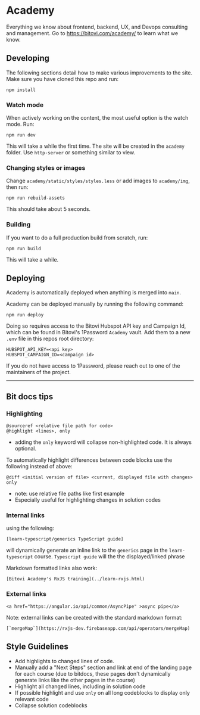 # Academy

Everything we know about frontend, backend, UX, and Devops consulting and management. Go to https://bitovi.com/academy/ to learn what we know.

## Developing

The following sections detail how to make various improvements to the site. Make sure you have cloned this repo and run:

```
npm install
```

### Watch mode

When actively working on the content, the most useful option is the watch mode. Run:

```
npm run dev
```

This will take a while the first time. The site will be created in the `academy` folder. Use `http-server` or something similar to view.

### Changing styles or images

Change `academy/static/styles/styles.less` or add images to `academy/img`, then run:

```
npm run rebuild-assets
```

This should take about 5 seconds.

### Building

If you want to do a full production build from scratch, run:

```
npm run build
```

This will take a while.

## Deploying

Academy is automatically deployed when anything is merged into `main`.

Academy can be deployed manually by running the following command:

```
npm run deploy
```

Doing so requires access to the Bitovi Hubspot API key and Campaign Id, which can be found in Bitovi's 1Password `Academy` vault. Add them to a new `.env` file in this repos root directory:

```
HUBSPOT_API_KEY=<api key>
HUBSPOT_CAMPAIGN_ID=<campaign id>
```

If you do not have access to 1Password, please reach out to one of the maintainers of the project.

---

## Bit docs tips
### Highlighting

```
@sourceref <relative file path for code>
@highlight <lines>, only
```
* adding the `only` keyword will collapse non-highlighted code. It is always optional.

To automatically highlight differences between code blocks use the following instead of above:

```
@diff <initial version of file> <current, displayed file with changes> only
```
* note: use relative file paths like first example
* Especially useful for highlighting changes in solution codes

### Internal links

using the following:
```
[learn-typescript/generics TypeScript guide]
```
will dynamically generate an inline link to the `generics` page in the `learn-typescript` course. `Typescript guide` will the the displayed/linked phrase

Markdown formatted links also work:
```
[Bitovi Academy's RxJS training](../learn-rxjs.html)
```

### External links

```
<a href="https://angular.io/api/common/AsyncPipe" >async pipe</a>
```

Note: external links can be created with the standard markdown format:
```
[`mergeMap`](https://rxjs-dev.firebaseapp.com/api/operators/mergeMap)
```


## Style Guidelines
- Add highlights to changed lines of code.
- Manually add a "Next Steps" section and link at end of the landing page for each course (due to bitdocs, these pages don't dynamically generate links like the other pages in the course)
- Highlight all changed lines, including in solution code
- If possible highlight and use `only` on all long codeblocks to display only relevant code
- Collapse solution codeblocks